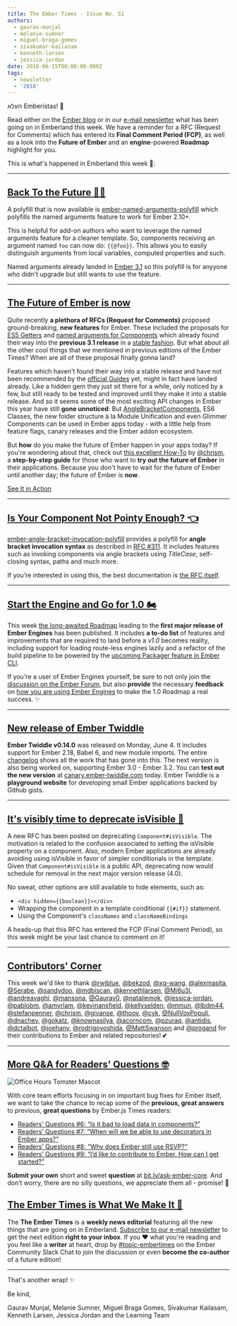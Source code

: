 ```yaml
---
title: The Ember Times - Issue No. 51
authors:
  - gaurav-munjal
  - melanie-sumner
  - miguel-braga-gomes
  - sivakumar-kailasam
  - kenneth-larsen
  - jessica-jordan
date: 2018-06-15T00:00:00.000Z
tags:
  - newsletter
  - '2018'
---
```



העלא Emberistas! 🐹

Read either on the [Ember blog](https://www.emberjs.com/blog/2018/06/15/the-emberjs-times-issue-51.html) or in our [e-mail newsletter](https://the-emberjs-times.ongoodbits.com/2018/06/15/issue-51) what has been going on in Emberland this week.
We have a reminder for a RFC (Request for Comments) which has entered its **Final Comment Period (FCP)**,
as well as a look into the **Future of Ember** and an **engine**-powered **Roadmap** highlight for you.

This is what's happened in Emberland this week 🐹:

<!-- READMORE -->

---

## [Back To the Future 🤖✨](https://github.com/rwjblue/ember-named-arguments-polyfill)
A polyfill that is now available is [ember-named-arguments-polyfill](https://github.com/rwjblue/ember-named-arguments-polyfill) which polyfills the named arguments feature to work for Ember 2.10+.

This is helpful for add-on authors who want to leverage the named arguments feature for a cleaner template. So, components receiving an argument named `foo` can now do:
`{{@foo}}`. This allows you to easily distinguish arguments from local variables, computed properties and such.

Named arguments already landed in [Ember 3.1](https://www.emberjs.com/blog/2018/04/13/ember-3-1-released.html#toc_named-arguments-1-of-4) so this polyfill is for anyyone who didn't upgrade but still wants to use the feature.

---

## [The Future of Ember is now](https://blog.usejournal.com/emberjs2018-my-safari-into-the-future-e4f31a4902ea)

Quite recently **a plethora of RFCs (Request for Comments)** proposed ground-breaking, **new
features** for Ember. These included the proposals for [ES5 Getters](https://github.com/emberjs/rfcs/blob/master/text/0281-es5-getters.md) and [named arguments for Components](https://github.com/emberjs/rfcs/blob/master/text/0276-named-args.md) which already found their way into the **previous 3.1 release** in a [stable fashion](https://www.emberjs.com/blog/2018/04/13/ember-3-1-released.html#toc_changes-in-ember-js-3-1).
But what about all the other cool things that we mentioned in previous editions of the Ember Times?
When are all of these proposal finally gonna land?

Features which haven't found their way into a stable release and have not been recommended by the [official Guides](https://github.com/ember-learn/guides-app) yet,
might in fact have landed already. Like a hidden gem they just sit there for a while, only noticed by a few,
but still ready to be tested and improved until they make it into a stable release.
And so it seems some of the most exciting API changes in Ember this year have still **gone unnoticed**:
But [AngleBracketComponents](#toc_a-href-https-github-com-rwjblue-ember-named-arguments-polyfill-back-to-the-future-a),
ES6 Classes, the new folder structure à la Module Unification and even Glimmer Components can be used in Ember apps today -
with a little help from feature flags, canary releases and the Ember addon ecosystem.

But **how** do you make the future of Ember happen in your apps today? If you're wondering about that, check out [this excellent How-To](https://blog.usejournal.com/emberjs2018-my-safari-into-the-future-e4f31a4902ea) by [@chrism](https://github.com/chrism/),
a **step-by-step guide** for those who want to **try out the future of Ember** in their applications.
Because you don't have to wait for the future of Ember until another day; the future of Ember is **now**.

<a class="ember-button ember-button--centered" href="https://blog.usejournal.com/emberjs2018-my-safari-into-the-future-e4f31a4902ea" target="futureofember">See It in Action</a>

---

## [Is Your Component Not Pointy Enough? 👈](https://github.com/rwjblue/ember-angle-bracket-invocation-polyfill)

[ember-angle-bracket-invocation-polyfill](https://github.com/rwjblue/ember-angle-bracket-invocation-polyfill) provides a polyfill for **angle bracket invocation syntax** as described in [RFC #311](https://github.com/emberjs/rfcs/pull/311).
It includes features such as invoking components via angle brackets using _TitleCase_, self-closing syntax, paths and much more.

If you’re interested in using this, the best documentation is [the RFC itself](https://emberjs.github.io/rfcs/0311-angle-bracket-invocation.html).

---

## [Start the Engine and Go for 1.0 🏍](https://discuss.emberjs.com/t/engines-1-0-roadmap/14914)

This week [the long-awaited Roadmap](https://discuss.emberjs.com/t/engines-1-0-roadmap/14914) leading to the **first major release of Ember Engines** has been published. It includes **a to-do list** of features and improvements that are required to land before a _v1.0_ becomes reality,
including support for loading route-less engines lazily and a refactor of the build pipeline to be powered by the [upcoming Packager feature in Ember CLI](https://github.com/ember-cli/rfcs/blob/master/active/0051-packaging.md).

If you're a user of Ember Engines yourself, be sure to not only join the [discussion on the Ember Forum](https://discuss.emberjs.com/t/engines-1-0-roadmap/14914),
but also **provide** the necessary **feedback** on [how you are using Ember Engines](https://airtable.com/shrZ4fnIa6ayNinHH)
to make the 1.0 Roadmap a real success. ✨

---

## [New release of Ember Twiddle](https://ember-twiddle.com)

**Ember Twiddle v0.14.0** was released on Monday, June 4. It includes support for Ember 2.18, Babel 6, and new module imports.
The entire [changelog](https://github.com/ember-cli/ember-twiddle/releases/tag/v0.14.0) shows all the work that has gone into this.
The next version is also being worked on, supporting Ember 3.0 - Ember 3.2.
You can **test out the new version** at [canary.ember-twiddle.com](https://canary.ember-twiddle.com) today.
Ember Twiddle is a **playground website** for developing small Ember applications backed by Github gists.

---

## [It's visibly time to deprecate isVisible 👀](https://github.com/emberjs/rfcs/pull/324)

A new RFC has been posted on deprecating `Component#isVisible`. The motivation is related to the confusion associated to setting the isVisible property on a component. Also, modern Ember applications are already avoiding using isVisible in favor of simpler conditionals in the template. Given that `Component#isVisible` is a public API, deprecating now would schedule for removal in the next major version release (4.0).

No sweat, other options are still available to hide elements, such as:

- `<div hidden={{boolean}}></div>`
- Wrapping the component in a template conditional `{{#if}}` statement.
- Using the Component's `classNames` and `classNameBindings`

A heads-up that this RFC has entered the FCP (Final Comment Period), so this week might be your last chance to comment on it!

---

## [Contributors' Corner](https://guides.emberjs.com/v3.2.0/contributing/repositories/)

<p>This week we'd like to thank <a href="https://github.com/rwjblue" target="gh-user">@rwjblue</a>, <a href="https://github.com/bekzod" target="gh-user">@bekzod</a>, <a href="https://github.com/xg-wang" target="gh-user">@xg-wang</a>, <a href="https://github.com/alexmasita" target="gh-user">@alexmasita</a>, <a href="https://github.com/Serabe" target="gh-user">@Serabe</a>, <a href="https://github.com/sandydoo" target="gh-user">@sandydoo</a>, <a href="https://github.com/mdbiscan" target="gh-user">@mdbiscan</a>, <a href="https://github.com/kennethlarsen" target="gh-user">@kennethlarsen</a>, <a href="https://github.com/Mi6u3l" target="gh-user">@Mi6u3l</a>, <a href="https://github.com/andreavaghi" target="gh-user">@andreavaghi</a>, <a href="https://github.com/mansona" target="gh-user">@mansona</a>, <a href="https://github.com/Gaurav0" target="gh-user">@Gaurav0</a>, <a href="https://github.com/nataliemok" target="gh-user">@nataliemok</a>, <a href="https://github.com/jessica-jordan" target="gh-user">@jessica-jordan</a>, <a href="https://github.com/pablobm" target="gh-user">@pablobm</a>, <a href="https://github.com/amyrlam" target="gh-user">@amyrlam</a>, <a href="https://github.com/kevinansfield" target="gh-user">@kevinansfield</a>, <a href="https://github.com/kellyselden" target="gh-user">@kellyselden</a>, <a href="https://github.com/mmun" target="gh-user">@mmun</a>, <a href="https://github.com/lbdm44" target="gh-user">@lbdm44</a>, <a href="https://github.com/stefanpenner" target="gh-user">@stefanpenner</a>, <a href="https://github.com/chrism" target="gh-user">@chrism</a>, <a href="https://github.com/givanse" target="gh-user">@givanse</a>, <a href="https://github.com/thoov" target="gh-user">@thoov</a>, <a href="https://github.com/cyk" target="gh-user">@cyk</a>, <a href="https://github.com/NullVoxPopuli" target="gh-user">@NullVoxPopuli</a>, <a href="https://github.com/dnachev" target="gh-user">@dnachev</a>, <a href="https://github.com/gokatz" target="gh-user">@gokatz</a>, <a href="https://github.com/knownasilya" target="gh-user">@knownasilya</a>, <a href="https://github.com/acorncom" target="gh-user">@acorncom</a>, <a href="https://github.com/pzuraq" target="gh-user">@pzuraq</a>, <a href="https://github.com/antidis" target="gh-user">@antidis</a>, <a href="https://github.com/dctalbot" target="gh-user">@dctalbot</a>, <a href="https://github.com/joehany" target="gh-user">@joehany</a>, <a href="https://github.com/rodrigoyoshida" target="gh-user">@rodrigoyoshida</a>, <a href="https://github.com/MattSwanson" target="gh-user">@MattSwanson</a> and <a href="https://github.com/progand" target="gh-user">@progand</a> for their contributions to Ember and related repositories! 💕
</p>

---

## [More Q&A for Readers' Questions 🤓](https://docs.google.com/forms/d/e/1FAIpQLScqu7Lw_9cIkRtAiXKitgkAo4xX_pV1pdCfMJgIr6Py1V-9Og/viewform)

<div class="blog-row">
  <img class="float-right small transparent padded" alt="Office Hours Tomster Mascot" title="Readers' Questions" src="/images/tomsters/officehours.png" />

  <p>With core team efforts focusing in on important bug fixes for Ember itself, we want to take the chance to recap some of the <strong>previous, great answers</strong> to previous, <strong>great questions</strong> by Ember.js Times readers:</p>

  <ul>
    <li><a href="https://discuss.emberjs.com/t/readers-questions-is-it-bad-to-load-data-in-components/14521" target="rquestion">Readers’ Questions #6: “Is it bad to load data in components?”</a></li>
    <li><a href="https://discuss.emberjs.com/t/readers-questions-when-will-we-be-able-to-use-decorators-in-ember-apps/14583" target="rquestion">Readers’ Questions #7: “When will we be able to use decorators in Ember apps?”</a></li>
    <li><a href="https://discuss.emberjs.com/t/readers-questions-why-does-ember-still-use-rsvp/14736" target="rquestion">Readers’ Questions #8: “Why does Ember still use RSVP?”</a></li>
    <li><a href="https://discuss.emberjs.com/t/readers-questions-id-like-to-contribute-to-ember-how-can-i-get-started/14915" target="rquestion">Readers’ Questions #9: “I’d like to contribute to Ember. How can I get started?”</a></li>
  </ul>
</div>


<div class="blog-row">
  <p><strong>Submit your own</strong> short and sweet <strong>question</strong> at <a href="https://bit.ly/ask-ember-core" target="rq">bit.ly/ask-ember-core</a>. And don’t worry, there are no silly questions, we appreciate them all - promise! 🤞</p>
</div>

## [The Ember Times is What We Make It 🙌](https://the-emberjs-times.ongoodbits.com/)

The **The Ember Times** is a **weekly news editorial** featuring all the new things that are going on in Emberland.
[Subscribe to our e-mail newsletter](https://the-emberjs-times.ongoodbits.com/) to get the next edition **right to your inbox**.
If you ❤️ what you're reading and you feel like a **writer** at heart,
drop by [#topic-embertimes](https://embercommunity.slack.com/messages/C8P6UPWNN/convo/C4TD5JJ7R-1497022015.688894/) on the Ember Community Slack Chat to join the discussion or even **become the co-author** of a future edition!


---


That's another wrap!  ✨

Be kind,

Gaurav Munjal, Melanie Sumner, Miguel Braga Gomes, Sivakumar Kailasam, Kenneth Larsen, Jessica Jordan and the Learning Team
